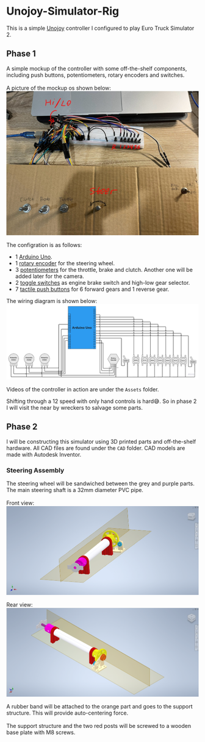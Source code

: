 # Unojoy-Simulator-Rig
This is a simple [Unojoy](https://github.com/AlanChatham/UnoJoy) controller I configured to play Euro Truck Simulator 2.
## Phase 1
A simple mockup of the controller with some off-the-shelf components, including push buttons, potentiometers, rotary encoders and switches. \
\
A picture of the mockup os shown below:
![Mockup](Assets/dashboard.jpg)

The configration is as follows:
* 1 [Arduino Uno](https://surplustronics.co.nz/products/7014-arduino-uno-r3-clone-with-usb-cable).
* 1 [rotary encoder](https://surplustronics.co.nz/products/10776-rotary-encoder-module) for the steering wheel.
* 3 [potentiometers](https://surplustronics.co.nz/products/1686-10k-ohm-linear-potentiometer-) for the throttle, brake and clutch. Another one will be added later for the camera.
* 2 [toggle switches](https://surplustronics.co.nz/products/4314-switch-toggle-on-on-spdt-3-pins-panel-mount) as engine brake switch and high-low gear selector.
* 7 [tactile push buttons](https://surplustronics.co.nz/products/2159-switch-tact-push-button-momentary) for 6 forward gears and 1 reverse gear.

The wiring diagram is shown below:
![Wiring diagram](Assets/image.png)

Videos of the controller in action are under the `Assets` folder.

Shifting through a 12 speed with only hand controls is hard😅. So in phase 2 I will visit the near by wreckers to salvage some parts.

## Phase 2
I will be constructing this simulator using 3D printed parts and off-the-shelf hardware. All CAD files are found under the `CAD` folder. CAD models are made with Autodesk Inventor.
### Steering Assembly
The steering wheel will be sandwiched between the grey and purple parts. The main steering shaft is a 32mm diameter PVC pipe.\
\
Front view:
![Steering front](Assets/steering%20CAD%20front.png)

Rear view:
![Steering rear](Assets/steering%20CAD%20rear.png)

A rubber band will be attached to the orange part and goes to the support structure. This will provide auto-centering force.\
\
The support structure and the two red posts will be screwed to a wooden base plate with M8 screws.